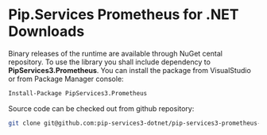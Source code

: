 # Pip.Services Prometheus for .NET Downloads

Binary releases of the runtime are available through NuGet cental repository. 
To use the library you shall include dependency to **PipServices3.Prometheus**.
You can install the package from VisualStudio or from Package Manager console:

```bash
Install-Package PipServices3.Prometheus
``` 

Source code can be checked out from github repository:

```bash
git clone git@github.com:pip-services3-dotnet/pip-services3-prometheus-dotnet.git
```
